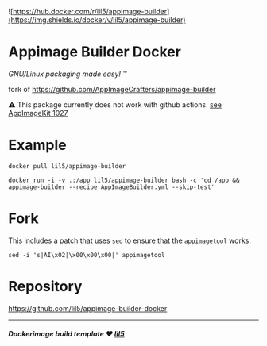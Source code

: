 ![https://hub.docker.com/r/lil5/appimage-builder](https://img.shields.io/docker/v/lil5/appimage-builder)

# Appimage Builder Docker

_GNU/Linux packaging made easy!_ ™

fork of <https://github.com/AppImageCrafters/appimage-builder>

⚠️ This package currently does not work with github actions. [see AppImageKit 1027](https://github.com/AppImage/AppImageKit/issues/1027)

# Example

```
docker pull lil5/appimage-builder

docker run -i -v .:/app lil5/appimage-builder bash -c 'cd /app && appimage-builder --recipe AppImageBuilder.yml --skip-test'
```

# Fork

This includes a patch that uses `sed` to ensure that the `appimagetool` works.

```
sed -i 's|AI\x02|\x00\x00\x00|' appimagetool
```

# Repository

<https://github.com/lil5/appimage-builder-docker>

---

##### Dockerimage build template ❤️ [lil5](https://github.com/lil5)
